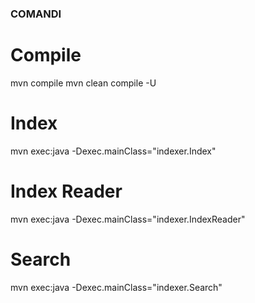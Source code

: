 ### COMANDI ###
# Compile #
mvn compile
mvn clean compile -U
# Index #
mvn exec:java -Dexec.mainClass="indexer.Index"
# Index Reader #
mvn exec:java -Dexec.mainClass="indexer.IndexReader"
# Search #
mvn exec:java -Dexec.mainClass="indexer.Search"
